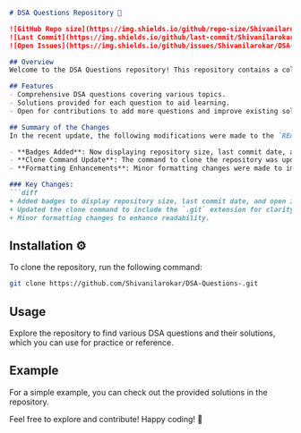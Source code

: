 ```markdown
# DSA Questions Repository 🚀

![GitHub Repo size](https://img.shields.io/github/repo-size/Shivanilarokar/DSA-Questions-)
![Last Commit](https://img.shields.io/github/last-commit/Shivanilarokar/DSA-Questions-)
![Open Issues](https://img.shields.io/github/issues/Shivanilarokar/DSA-Questions-)

## Overview
Welcome to the DSA Questions repository! This repository contains a collection of Data Structures and Algorithms (DSA) questions along with their solutions. It is designed to help developers practice and enhance their problem-solving skills.

## Features
- Comprehensive DSA questions covering various topics.
- Solutions provided for each question to aid learning.
- Open for contributions to add more questions and improve existing solutions.

## Summary of the Changes
In the recent update, the following modifications were made to the `README.md` file:

- **Badges Added**: Now displaying repository size, last commit date, and open issues for better visibility.
- **Clone Command Update**: The command to clone the repository was updated to include the `.git` extension for clarity.
- **Formatting Enhancements**: Minor formatting changes were made to improve readability.

### Key Changes:
```diff
+ Added badges to display repository size, last commit date, and open issues.
+ Updated the clone command to include the `.git` extension for clarity.
+ Minor formatting changes to enhance readability.
```

## Installation ⚙️
To clone the repository, run the following command:
```bash
git clone https://github.com/Shivanilarokar/DSA-Questions-.git
```

## Usage
Explore the repository to find various DSA questions and their solutions, which you can use for practice or reference.

## Example
For a simple example, you can check out the provided solutions in the repository.

Feel free to explore and contribute! Happy coding! 🎉
```